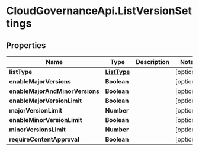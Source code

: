 # CloudGovernanceApi.ListVersionSettings

## Properties

Name | Type | Description | Notes
------------ | ------------- | ------------- | -------------
**listType** | [**ListType**](ListType.md) |  | [optional] 
**enableMajorVersions** | **Boolean** |  | [optional] 
**enableMajorAndMinorVersions** | **Boolean** |  | [optional] 
**enableMajorVersionLimit** | **Boolean** |  | [optional] 
**majorVersionLimit** | **Number** |  | [optional] 
**enableMinorVersionLimit** | **Boolean** |  | [optional] 
**minorVersionsLimit** | **Number** |  | [optional] 
**requireContentApproval** | **Boolean** |  | [optional] 


